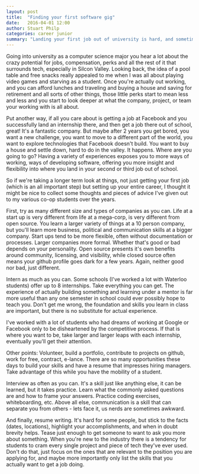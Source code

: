 ```yaml
---
layout: post
title:  "Finding your first software gig"
date:   2016-04-01 12:00
author: Stuart Philp
categories: career junior
summary: "Landing your first job out of university is hard, and sometimes it's not what you expect. Here's my attempt to gather some thoughts, tips and advice that hopefully helps."
---
```


Going into university as a computer science major you hear a lot about the crazy potential for jobs, compensation, perks and all the rest of it that surrounds tech, especially in Silcon Valley. Looking back, the idea of a pool table and free snacks really appealed to me when I was all about playing video games and starving as a student. Once you're actually out working, and you can afford lunches and traveling and buying a house and saving for retirement and all sorts of other things, those little perks start to mean less and less and you start to look deeper at what the company, project, or team your working with is all about.

Put another way, if all you care about is getting a job at Facebook and you successfully land an internship there, and then get a job there out of school, great! It's a fantastic company. But maybe after 2 years you get bored, you want a new challenge, you want to move to a different part of the world, you want to explore technologies that Facebook doesn't build. You want to buy a house and settle down, hard to do in the valley. It happens. Where are you going to go? Having a variety of experiences exposes you to more ways of working, ways of developing software, offering you more insight and flexibility into where you land in your second or third job out of school.

So if we're taking a longer term look at things, not just getting your first job (which is an all important step) but setting up your entire career, I thought it might be nice to collect some thoughts and pieces of advice I've given out to my various co-op students over the years.

First, try as many different size and types of companies as you can. Life at a start up is very different from life at a mega-corp, is very different from open source. You learn a larger variety of things at a 10 person company, but you'll learn more business, political and communication skills at a bigger company. Start ups tend to be more flexible, often without documentation or processes. Larger companies more formal. Whether that's good or bad depends on your personality. Open source presents it's own benefits around community, licensing, and visibility, while closed source often means your github profile goes dark for a few years. Again, neither good nor bad, just different.

Intern as much as you can. Some schools (I've worked a lot with Waterloo students) offer up to 8 internships. Take everything you can get. The experience of actually building something and learning under a mentor is far more useful than any one semester in school could ever possibly hope to teach you. Don't get me wrong, the foundation and skills you learn in class are important, but there is no substitute for actual experience.

I've worked with a lot of students who had dreams of working at Google or Facebook only to be disheartened by the competitive process. If that is where you want to be, take larger and larger leaps with each internship, eventually you'll get their attention.

Other points: Volunteer, build a portfolio, contribute to projects on github, work for free, contract, e-lance. There are so many opportunities these days to build your skills and have a resume that impresses hiring managers. Take advantage of this while you have the mobility of a student.

Interview as often as you can. It's a skill just like anything else, it can be learned, but it takes practice. Learn what the commonly asked questions are and how to frame your answers. Practice coding exercises, whiteboarding, etc. Above all else, communication is a skill that can separate you from others - lets face it, us nerds are sometimes awkward.

And finally, resume writing. It's hard for some people, but stick to the facts (dates, locations), highlight your accomplishments, and when in doubt brevity helps. Tease just enough to get someone to want to ask you more about something. When you're new to the industry there is a tendency for students to cram every single project and piece of tech they've ever used. Don't do that, just focus on the ones that are relevant to the position you are applying for, and maybe more importantly only list the skills that you actually want to get a job doing.
